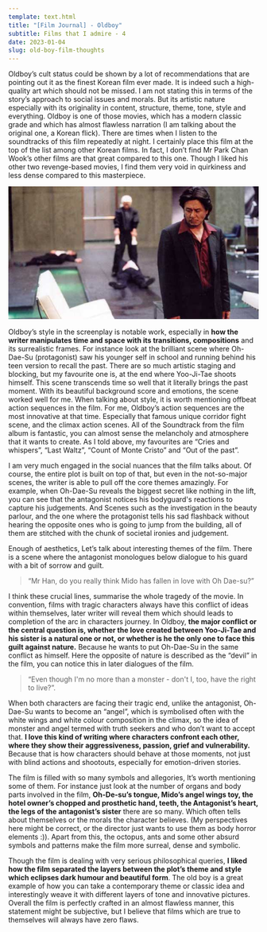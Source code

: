 ```yaml
---
template: text.html
title: "[Film Journal] - Oldboy"
subtitle: Films that I admire - 4
date: 2023-01-04
slug: old-boy-film-thoughts
---
```


Oldboy’s cult status could be shown by a lot of recommendations that are pointing out it as the finest Korean film ever made. It is indeed such a high-quality art which should not be missed. I am not stating this in terms of the story’s approach to social issues and morals. But its artistic nature especially with its originality in content, structure, theme, tone, style and everything. Oldboy is one of those movies, which has a modern classic grade and which has almost flawless narration (I am talking about the original one, a Korean flick). There are times when I listen to the soundtracks of this film repeatedly at night. I certainly place this film at the top of the list among other Korean films. In fact, I don’t find Mr Park Chan Wook’s other films are that great compared to this one. Though I liked his other two revenge-based movies, I find them very void in quirkiness and less dense compared to this masterpiece.

![From the movie Oldboy(2003)](/static/res/old-boy-film-thoughts/oldboy.jpeg)

Oldboy’s style in the screenplay is notable work, especially in **how the writer manipulates time and space with its transitions, compositions** and its surrealistic frames. For instance look at the brilliant scene where Oh-Dae-Su (protagonist) saw his younger self in school and running behind his teen version to recall the past. There are so much artistic staging and blocking, but my favourite one is, at the end where Yoo-Ji-Tae shoots himself. This scene transcends time so well that it literally brings the past moment. With its beautiful background score and emotions, the scene worked well for me. When talking about style, it is worth mentioning offbeat action sequences in the film. For me, Oldboy’s action sequences are the most innovative at that time. Especially that famous unique corridor fight scene, and the climax action scenes. All of the Soundtrack from the film album is fantastic, you can almost sense the melancholy and atmosphere that it wants to create. As I told above, my favourites are “Cries and whispers”, “Last Waltz”, “Count of Monte Cristo” and “Out of the past”.

I am very much engaged in the social nuances that the film talks about. Of course, the entire plot is built on top of that, but even in the not-so-major scenes, the writer is able to pull off the core themes amazingly. For example, when Oh-Dae-Su reveals the biggest secret like nothing in the lift, you can see that the antagonist notices his bodyguard's reactions to capture his judgements. And Scenes such as the investigation in the beauty parlour, and the one where the protagonist tells his sad flashback without hearing the opposite ones who is going to jump from the building, all of them are stitched with the chunk of societal ironies and judgement.

Enough of aesthetics, Let’s talk about interesting themes of the film. There is a scene where the antagonist monologues below dialogue to his guard with a bit of sorrow and guilt.

> “Mr Han, do you really think Mido has fallen in love with Oh Dae-su?”
> 

I think these crucial lines, summarise the whole tragedy of the movie. In convention, films with tragic characters always have this conflict of ideas within themselves, later writer will reveal them which should leads to completion of the arc in characters journey. In Oldboy, **the major conflict or the central question is, whether the love created between Yoo-Ji-Tae and his sister is a natural one or not, or whether is he the only one to face this guilt against nature.** Because he wants to put Oh-Dae-Su in the same conflict as himself. Here the opposite of nature is described as the “devil” in the film, you can notice this in later dialogues of the film.

> “Even though I'm no more than a monster - don't I, too, have the right to live?”.
> 

When both characters are facing their tragic end, unlike the antagonist, Oh-Dae-Su wants to become an “angel”, which is symbolised often with the white wings and white colour composition in the climax, so the idea of monster and angel termed with truth seekers and who don’t want to accept that. **I love this kind of writing where characters confront each other, where they show their aggressiveness, passion, grief and vulnerability.** Because that is how characters should behave at those moments, not just with blind actions and shootouts, especially for emotion-driven stories.

The film is filled with so many symbols and allegories, It’s worth mentioning some of them. For instance just look at the number of organs and body parts involved in the film, **Oh-De-su’s tongue, Mido’s angel wings toy, the hotel owner’s chopped and prosthetic hand, teeth, the Antagonist’s heart, the legs of the antagonist’s sister** there are so many. Which often tells about themselves or the morals the character believes. (My perspectives here might be correct, or the director just wants to use them as body horror elements :)). Apart from this, the octopus, ants and some other absurd symbols and patterns make the film more surreal, dense and symbolic.

Though the film is dealing with very serious philosophical queries, **I liked how the film separated the layers between the plot’s theme and style which eclipses dark humour and beautiful form**. The old boy is a great example of how you can take a contemporary theme or classic idea and interestingly weave it with different layers of tone and innovative pictures. Overall the film is perfectly crafted in an almost flawless manner, this statement might be subjective, but I believe that films which are true to themselves will always have zero flaws.

